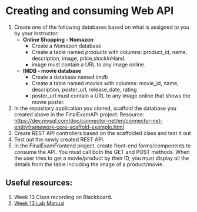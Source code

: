 # Creating and consuming Web API

1. Create one of the following databases based on what is assigned to you by your instructor:
   - **Online Shopping - Nomazon**
      - Create a *Nomazon* database
      - Create a table named *products* with columns: product_id, name, description, image, price,stockInHand.
      - image must contain a URL to any image online.
    - **IMDB - movie database**
        - Create a database named *imdb*
        - Create a table named *movies* with columns: movie_id, name, description, poster_url, release_date, rating
        - poster_url must contain a URL to any image online that shows the movie poster.
2. In the repository application you cloned, scaffold the database you created above in the FinalExamAPI project.
   Resource: https://dev.mysql.com/doc/connector-net/en/connector-net-entityframework-core-scaffold-example.html
3. Create REST API controllers based on the scaffolded class and test it out
4. Test out the newly created REST API.
5. In the FinalExamFrontend project, create front-end forms/components to consume the API. You must call both the GET and POST methods. When the user tries to get a movie/product by their ID, you must display all the details from the table including the image of a product/movie. 

## Useful resources:
1. Week 13 Class recording on Blackboard.
2. [Week 13 Lab Manual](https://github.com/TheCodingGrew/Week-13---Lab-Manual)
